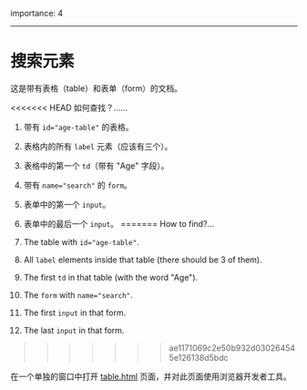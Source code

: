 importance: 4

---

# 搜索元素

这是带有表格（table）和表单（form）的文档。

<<<<<<< HEAD
如何查找？……

1. 带有 `id="age-table"` 的表格。
2. 表格内的所有 `label` 元素（应该有三个）。
3. 表格中的第一个 `td`（带有 "Age" 字段）。
4. 带有 `name="search"` 的 `form`。
5. 表单中的第一个 `input`。
6. 表单中的最后一个 `input`。
=======
How to find?...

1. The table with `id="age-table"`.
2. All `label` elements inside that table (there should be 3 of them).
3. The first `td` in that table (with the word "Age").
4. The `form` with `name="search"`.
5. The first `input` in that form.
6. The last `input` in that form.
>>>>>>> ae1171069c2e50b932d030264545e126138d5bdc

在一个单独的窗口中打开 [table.html](table.html) 页面，并对此页面使用浏览器开发者工具。
